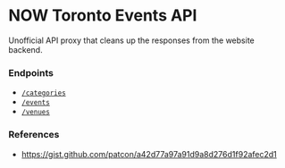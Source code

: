 # NOW Toronto Events API

Unofficial API proxy that cleans up the responses from the website
backend.

### Endpoints

* [`/categories`](https://now-toronto-events-api.herokuapp.com/categories)
* [`/events`](https://now-toronto-events-api.herokuapp.com/events)
* [`/venues`](https://now-toronto-events-api.herokuapp.com/venues)

### References

* https://gist.github.com/patcon/a42d77a97a91d9a8d276d1f92afec2d1
